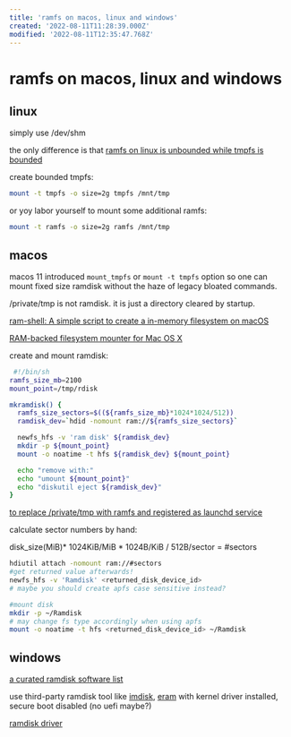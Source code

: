 ```yaml
---
title: 'ramfs on macos, linux and windows'
created: '2022-08-11T11:28:39.000Z'
modified: '2022-08-11T12:35:47.768Z'
---
```


# ramfs on macos, linux and windows

## linux

simply use /dev/shm

the only difference is that [ramfs on linux is unbounded while tmpfs is bounded](https://linuxhint.com/create-ramdisk-linux/)

create bounded tmpfs:
```bash
mount -t tmpfs -o size=2g tmpfs /mnt/tmp
```

or yoy labor yourself to mount some additional  ramfs:

```bash
mount -t ramfs -o size=2g ramfs /mnt/tmp
```

## macos

macos 11 introduced `mount_tmpfs` or `mount -t tmpfs` option so one can mount fixed size ramdisk without the haze of legacy bloated commands.

/private/tmp is not ramdisk. it is just a directory cleared by startup.

[ram-shell: A simple script to create a in-memory filesystem on macOS](https://github.com/KizzyCode/ramfs-shell)

[RAM-backed filesystem mounter for Mac OS X](https://github.com/srcshelton/ramfs#:~:text=A%20memory-backed%20filesystem%20mounter%20for%20Mac%20OS%20X,not%20survive%20a%20reboot%20or%20even%20being%20unmounted.)

create and mount ramdisk:
```bash
 #!/bin/sh
ramfs_size_mb=2100
mount_point=/tmp/rdisk

mkramdisk() {
  ramfs_size_sectors=$((${ramfs_size_mb}*1024*1024/512))
  ramdisk_dev=`hdid -nomount ram://${ramfs_size_sectors}`

  newfs_hfs -v 'ram disk' ${ramdisk_dev}
  mkdir -p ${mount_point}
  mount -o noatime -t hfs ${ramdisk_dev} ${mount_point}

  echo "remove with:"
  echo "umount ${mount_point}"
  echo "diskutil eject ${ramdisk_dev}"
}
```

[to replace /private/tmp with ramfs and registered as launchd service](https://www.cnblogs.com/emitial/p/ramfs-on-mac.html)

calculate sector numbers by hand:

disk_size(MiB)* 1024KiB/MiB * 1024B/KiB / 512B/sector = #sectors

```bash
hdiutil attach -nomount ram://#sectors
#get returned value afterwards!
newfs_hfs -v 'Ramdisk' <returned_disk_device_id>
# maybe you should create apfs case sensitive instead?

#mount disk
mkdir -p ~/Ramdisk
# may change fs type accordingly when using apfs
mount -o noatime -t hfs <returned_disk_device_id> ~/Ramdisk
```

## windows

[a curated ramdisk software list](https://www.geckoandfly.com/21507/ramdisk-virtual-disk-memory/#:~:text=RAMDisk%20is%20a%20program%20that%20takes%20a%20portion,default%20‘ReadyBoost’%20found%20in%20Microsoft%20Windows%20operating%20system.)

use third-party ramdisk tool like [imdisk](https://sourceforge.net/projects/imdisk-toolkit/), [eram](https://github.com/Zero3K/ERAM) with kernel driver installed, secure boot disabled (no uefi maybe?)

[ramdisk driver](https://github.com/guidoreina/ramdisk)
